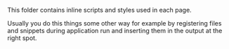 This folder contains inline scripts and styles used in each page.


Usually you do this things some other way for example by registering files and snippets during application run
and inserting them in the output at the right spot.

